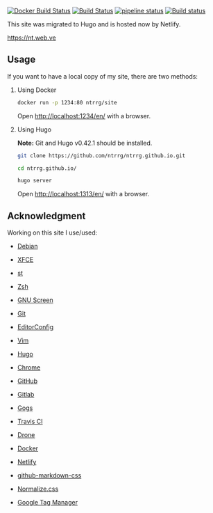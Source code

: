 [![Docker Build Status](https://img.shields.io/docker/build/ntrrg/site.svg)](https://hub.docker.com/r/ntrrg/site/)
[![Build Status](https://travis-ci.com/ntrrg/ntrrg.github.io.svg?branch=master)](https://travis-ci.com/ntrrg/ntrrg.github.io)
[![pipeline status](https://gitlab.com/ntrrg/ntrrg.github.io/badges/master/pipeline.svg)](https://gitlab.com/ntrrg/ntrrg.github.io/commits/master)
[![Build status](https://ci.nt.web.ve/api/badges/ntrrg/ntrrg.github.io/status.svg)](https://ci.nt.web.ve/ntrrg/ntrrg.github.io)

This site was migrated to Hugo and is hosted now by Netlify.

<https://nt.web.ve>

## Usage

If you want to have a local copy of my site, there are two methods:

1. Using Docker

    ```sh
    docker run -p 1234:80 ntrrg/site
    ```

    Open <http://localhost:1234/en/> with a browser.

2. Using Hugo

    **Note:** Git and Hugo v0.42.1 should be installed.

    ```sh
    git clone https://github.com/ntrrg/ntrrg.github.io.git
    ```

    ```sh
    cd ntrrg.github.io/
    ```

    ```sh
    hugo server
    ```

    Open <http://localhost:1313/en/> with a browser.

## Acknowledgment

Working on this site I use/used:

* [Debian](https://www.debian.org/)

* [XFCE](https://xfce.org/)

* [st](https://st.suckless.org/)

* [Zsh](http://www.zsh.org/)

* [GNU Screen](https://www.gnu.org/software/screen)

* [Git](https://git-scm.com/)

* [EditorConfig](http://editorconfig.org/)

* [Vim](https://www.vim.org/)

* [Hugo](https://gohugo.io)

* [Chrome](https://www.google.com/chrome/browser/desktop/index.html)

* [GitHub](https://github.com)

* [Gitlab](https://gitlab.com/)

* [Gogs](https://gogs.io/)

* [Travis CI](https://travis-ci.org)

* [Drone](https://drone.io/)

* [Docker](https://docker.com)

* [Netlify](https://www.netlify.com/)

* [github-markdown-css](https://github.com/sindresorhus/github-markdown-css)

* [Normalize.css](https://necolas.github.io/normalize.css/)

* [Google Tag Manager](https://www.google.com/analytics/tag-manager/)

